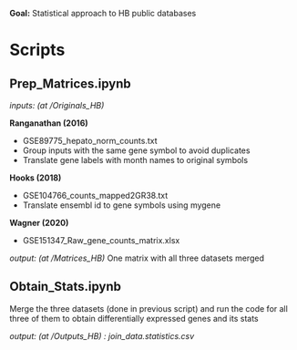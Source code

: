 **Goal:** Statistical approach to HB public databases

# Scripts
## Prep_Matrices.ipynb
*inputs: (at /Originals_HB)*

**Ranganathan (2016)**

* GSE89775_hepato_norm_counts.txt
* Group inputs with the same gene symbol to avoid duplicates
* Translate gene labels with month names to original symbols

**Hooks (2018)**

* GSE104766_counts_mapped2GR38.txt
* Translate ensembl id to gene symbols using mygene

**Wagner (2020)**

* GSE151347_Raw_gene_counts_matrix.xlsx

*output: (at /Matrices_HB)*
One matrix with all three datasets merged

## Obtain_Stats.ipynb
Merge the three datasets (done in previous script) and run the code for all three of them to obtain differentially expressed genes and its stats 


*output: (at /Outputs_HB) : join_data.statistics.csv*
